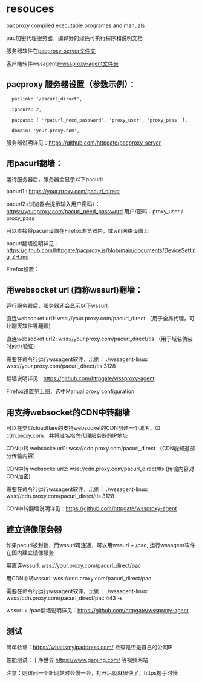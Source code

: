 # resouces

pacproxy compiled executable programes and manuals

pac加密代理服务器，编译好的绿色可执行程序和说明文档

服务器软件在[pacproxy-server文件夹](pacproxy-server)

客户端软件wssagent在[wssproxy-agent文件夹](wssproxy-agent)


## pacproxy 服务器设置（参数示例）：

```
  paclink: '/pacurl_direct',

  iphours: 2,
  
  pacpass: [ '/pacurl_need_password', 'proxy_user', 'proxy_pass' ],
  
  domain: 'your.proxy.com',
```
服务器说明详见：https://github.com/httpgate/pacproxy-server


## 用pacurl翻墙：

运行服务器后，服务器会显示以下pacurl:

pacurl1 :  https://your.proxy.com/pacurl_direct

pacurl2 (浏览器会提示输入用户密码）： https://your.proxy.com/pacurl_need_password   用户/密码：proxy_user / proxy_pass


可以直接将pacurl设置在Firefox浏览器内，或wifi网络设置上

pacurl翻墙说明详见： https://github.com/httpgate/pacproxy.js/blob/main/documents/DeviceSetting_ZH.md

Firefox设置：


## 用websocket url (简称wssurl)翻墙：

运行服务器后，服务器还会显示以下wssurl:

直连websocket url1:  wss://your.proxy.com/pacurl_direct   （用于全局代理，可让聊天软件等翻墙)

直连websocket url2:  wss://your.proxy.com/pacurl_direct/tls  （用于域名伪装时的tls验证)


需要在命令行运行wssagent软件，示例： ./wssagent-linux  wss://your.proxy.com/pacurl_direct/tls  3128

翻墙说明详见：https://github.com/httpgate/wssproxy-agent

Firefox设置见上图，选中Manual proxy configuration


## 用支持websocket的CDN中转翻墙

可以在类似cloudflare的支持websocket的CDN创建一个域名，如cdn.proxy.com，并将域名指向代理服务器的IP地址

CDN中转 websocke url1:   wss://cdn.proxy.com/pacurl_direct   （CDN能知道部分传输内容）

CDN中转 websocke url2:   wss://cdn.proxy.com/pacurl_direct/tls   (传输内容对CDN加密)


需要在命令行运行wssagent软件，示例： ./wssagent-linux  wss://cdn.proxy.com/pacurl_direct/tls  3128

CDN中转翻墙说明详见：https://github.com/httpgate/wssproxy-agent


## 建立镜像服务器

如果pacurl被封锁，而wssurl可连通，可以用wssurl + /pac, 运行wssagent软件在国内建立镜像服务

用直连wssurl: wss://your.proxy.com/pacurl_direct/pac

用CDN中转wssurl: wss://cdn.proxy.com/pacurl_direct/pac


需要在命令行运行wssagent软件，示例： ./wssagent-linux  wss://cdn.proxy.com/pacurl_direct/pac  443  -s

wssurl + /pac翻墙说明详见：https://github.com/httpgate/wssproxy-agent


## 测试

简单验证：https://whatismyipaddress.com/   检查是否是自己的公网IP

性能测试：干净世界 https://www.ganjing.com/ 等视频网站

注意：刚访问一个新网站时会慢一会，打开后就就很快了，https握手时慢